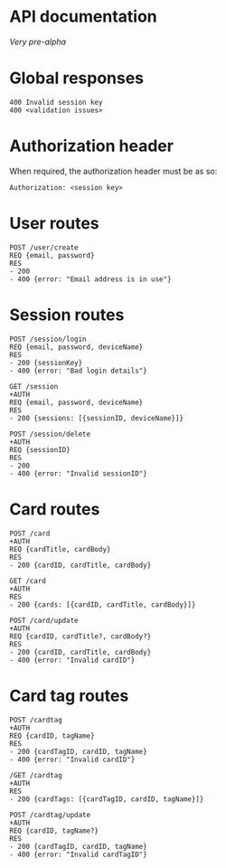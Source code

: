 # API documentation

_Very pre-alpha_

# Global responses

```
400 Invalid session key
400 <validation issues>
```

# Authorization header

When required, the authorization header must be as so:

```
Authorization: <session key>
```

# User routes

```
POST /user/create
REQ {email, password}
RES
- 200
- 400 {error: "Email address is in use"}
```

# Session routes

```
POST /session/login
REQ {email, password, deviceName}
RES
- 200 {sessionKey}
- 400 {error: "Bad login details"}
```

```
GET /session
+AUTH
REQ {email, password, deviceName}
RES
- 200 {sessions: [{sessionID, deviceName}]}
```

```
POST /session/delete
+AUTH
REQ {sessionID}
RES
- 200
- 400 {error: "Invalid sessionID"}
```

# Card routes

```
POST /card
+AUTH
REQ {cardTitle, cardBody}
RES
- 200 {cardID, cardTitle, cardBody}
```

```
GET /card
+AUTH
RES
- 200 {cards: [{cardID, cardTitle, cardBody}]}
```

```
POST /card/update
+AUTH
REQ {cardID, cardTitle?, cardBody?}
RES
- 200 {cardID, cardTitle, cardBody}
- 400 {error: "Invalid cardID"}
```

# Card tag routes

```
POST /cardtag
+AUTH
REQ {cardID, tagName}
RES
- 200 {cardTagID, cardID, tagName}
- 400 {error: "Invalid cardID"}
```

```
/GET /cardtag
+AUTH
RES
- 200 {cardTags: [{cardTagID, cardID, tagName}]}
```

```
POST /cardtag/update
+AUTH
REQ {cardID, tagName?}
RES
- 200 {cardTagID, cardID, tagName}
- 400 {error: "Invalid cardTagID"}
```
